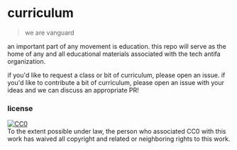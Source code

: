 # curriculum
> we are vanguard

an important part of any movement is education. this repo will serve as the
home of any and all educational materials associated with the tech antifa 
organization.

if you'd like to request a class or bit of curriculum, please open an 
issue. if you'd like to contribute a bit of curriculum, please open an
issue with your ideas and we can discuss an appropriate PR!

### license

<p xmlns:dct="http://purl.org/dc/terms/">
  <a rel="license"
     href="http://creativecommons.org/publicdomain/zero/1.0/">
    <img src="http://i.creativecommons.org/p/zero/1.0/88x31.png" style="border-style: none;" alt="CC0" />
  </a>
  <br />
  To the extent possible under law,
  <span rel="dct:publisher" resource="[_:publisher]">the person who associated CC0</span>
  with this work has waived all copyright and related or neighboring
  rights to this work.
</p>
